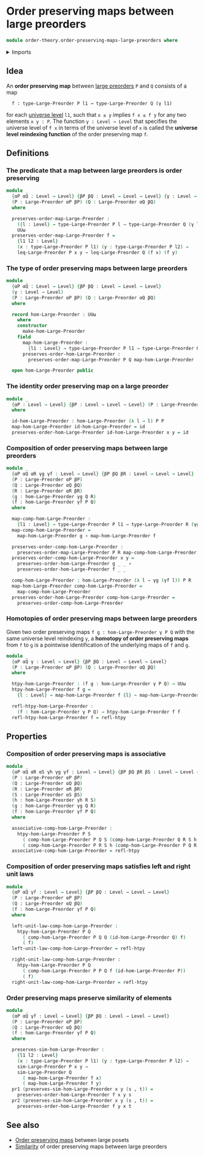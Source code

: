 # Order preserving maps between large preorders

```agda
module order-theory.order-preserving-maps-large-preorders where
```

<details><summary>Imports</summary>

```agda
open import foundation.dependent-pair-types
open import foundation.strictly-involutive-identity-types
open import foundation.universe-levels

open import foundation-core.function-types
open import foundation-core.homotopies

open import order-theory.large-preorders
open import order-theory.similarity-of-elements-large-preorders
```

</details>

## Idea

An **order preserving map** between
[large preorders](order-theory.large-preorders.md) `P` and `Q` consists of a map

```text
  f : type-Large-Preorder P l1 → type-Large-Preorder Q (γ l1)
```

for each [universe level](foundation.universe-levels.md) `l1`, such that `x ≤ y`
implies `f x ≤ f y` for any two elements `x y : P`. The function
`γ : Level → Level` that specifies the universe level of `f x` in terms of the
universe level of `x` is called the **universe level reindexing function** of
the order preserving map `f`.

## Definitions

### The predicate that a map between large preorders is order preserving

```agda
module _
  {αP αQ : Level → Level} {βP βQ : Level → Level → Level} {γ : Level → Level}
  (P : Large-Preorder αP βP) (Q : Large-Preorder αQ βQ)
  where

  preserves-order-map-Large-Preorder :
    ({l : Level} → type-Large-Preorder P l → type-Large-Preorder Q (γ l)) →
    UUω
  preserves-order-map-Large-Preorder f =
    {l1 l2 : Level}
    (x : type-Large-Preorder P l1) (y : type-Large-Preorder P l2) →
    leq-Large-Preorder P x y → leq-Large-Preorder Q (f x) (f y)
```

### The type of order preserving maps between large preorders

```agda
module _
  {αP αQ : Level → Level} {βP βQ : Level → Level → Level}
  (γ : Level → Level)
  (P : Large-Preorder αP βP) (Q : Large-Preorder αQ βQ)
  where

  record hom-Large-Preorder : UUω
    where
    constructor
      make-hom-Large-Preorder
    field
      map-hom-Large-Preorder :
        {l1 : Level} → type-Large-Preorder P l1 → type-Large-Preorder Q (γ l1)
      preserves-order-hom-Large-Preorder :
        preserves-order-map-Large-Preorder P Q map-hom-Large-Preorder

  open hom-Large-Preorder public
```

### The identity order preserving map on a large preorder

```agda
module _
  {αP : Level → Level} {βP : Level → Level → Level} (P : Large-Preorder αP βP)
  where

  id-hom-Large-Preorder : hom-Large-Preorder (λ l → l) P P
  map-hom-Large-Preorder id-hom-Large-Preorder = id
  preserves-order-hom-Large-Preorder id-hom-Large-Preorder x y = id
```

### Composition of order preserving maps between large preorders

```agda
module _
  {αP αQ αR γg γf : Level → Level} {βP βQ βR : Level → Level → Level}
  (P : Large-Preorder αP βP)
  (Q : Large-Preorder αQ βQ)
  (R : Large-Preorder αR βR)
  (g : hom-Large-Preorder γg Q R)
  (f : hom-Large-Preorder γf P Q)
  where

  map-comp-hom-Large-Preorder :
    {l1 : Level} → type-Large-Preorder P l1 → type-Large-Preorder R (γg (γf l1))
  map-comp-hom-Large-Preorder =
    map-hom-Large-Preorder g ∘ map-hom-Large-Preorder f

  preserves-order-comp-hom-Large-Preorder :
    preserves-order-map-Large-Preorder P R map-comp-hom-Large-Preorder
  preserves-order-comp-hom-Large-Preorder x y =
    preserves-order-hom-Large-Preorder g _ _ ∘
    preserves-order-hom-Large-Preorder f _ _

  comp-hom-Large-Preorder : hom-Large-Preorder (λ l → γg (γf l)) P R
  map-hom-Large-Preorder comp-hom-Large-Preorder =
    map-comp-hom-Large-Preorder
  preserves-order-hom-Large-Preorder comp-hom-Large-Preorder =
    preserves-order-comp-hom-Large-Preorder
```

### Homotopies of order preserving maps between large preorders

Given two order preserving maps `f g : hom-Large-Preorder γ P Q` with the same
universe level reindexing `γ`, a **homotopy of order preserving maps** from `f`
to `g` is a pointwise identification of the underlying maps of `f` and `g`.

```agda
module _
  {αP αQ γ : Level → Level} {βP βQ : Level → Level → Level}
  (P : Large-Preorder αP βP) (Q : Large-Preorder αQ βQ)
  where

  htpy-hom-Large-Preorder : (f g : hom-Large-Preorder γ P Q) → UUω
  htpy-hom-Large-Preorder f g =
    {l : Level} → map-hom-Large-Preorder f {l} ~ map-hom-Large-Preorder g {l}

  refl-htpy-hom-Large-Preorder :
    (f : hom-Large-Preorder γ P Q) → htpy-hom-Large-Preorder f f
  refl-htpy-hom-Large-Preorder f = refl-htpy
```

## Properties

### Composition of order preserving maps is associative

```agda
module _
  {αP αQ αR αS γh γg γf : Level → Level} {βP βQ βR βS : Level → Level → Level}
  (P : Large-Preorder αP βP)
  (Q : Large-Preorder αQ βQ)
  (R : Large-Preorder αR βR)
  (S : Large-Preorder αS βS)
  (h : hom-Large-Preorder γh R S)
  (g : hom-Large-Preorder γg Q R)
  (f : hom-Large-Preorder γf P Q)
  where

  associative-comp-hom-Large-Preorder :
    htpy-hom-Large-Preorder P S
      ( comp-hom-Large-Preorder P Q S (comp-hom-Large-Preorder Q R S h g) f)
      ( comp-hom-Large-Preorder P R S h (comp-hom-Large-Preorder P Q R g f))
  associative-comp-hom-Large-Preorder = refl-htpy
```

### Composition of order preserving maps satisfies left and right unit laws

```agda
module _
  {αP αQ γf : Level → Level} {βP βQ : Level → Level → Level}
  (P : Large-Preorder αP βP)
  (Q : Large-Preorder αQ βQ)
  (f : hom-Large-Preorder γf P Q)
  where

  left-unit-law-comp-hom-Large-Preorder :
    htpy-hom-Large-Preorder P Q
      ( comp-hom-Large-Preorder P Q Q (id-hom-Large-Preorder Q) f)
      ( f)
  left-unit-law-comp-hom-Large-Preorder = refl-htpy

  right-unit-law-comp-hom-Large-Preorder :
    htpy-hom-Large-Preorder P Q
      ( comp-hom-Large-Preorder P P Q f (id-hom-Large-Preorder P))
      ( f)
  right-unit-law-comp-hom-Large-Preorder = refl-htpy
```

### Order preserving maps preserve similarity of elements

```agda
module _
  {αP αQ γf : Level → Level} {βP βQ : Level → Level → Level}
  (P : Large-Preorder αP βP)
  (Q : Large-Preorder αQ βQ)
  (f : hom-Large-Preorder γf P Q)
  where

  preserves-sim-hom-Large-Preorder :
    {l1 l2 : Level}
    (x : type-Large-Preorder P l1) (y : type-Large-Preorder P l2) →
    sim-Large-Preorder P x y →
    sim-Large-Preorder Q
      ( map-hom-Large-Preorder f x)
      ( map-hom-Large-Preorder f y)
  pr1 (preserves-sim-hom-Large-Preorder x y (s , t)) =
    preserves-order-hom-Large-Preorder f x y s
  pr2 (preserves-sim-hom-Large-Preorder x y (s , t)) =
    preserves-order-hom-Large-Preorder f y x t
```

## See also

- [Order preserving maps](order-theory.order-preserving-maps-large-posets.md)
  between large posets
- [Similarity](order-theory.similarity-of-order-preserving-maps-large-preorders.md)
  of order preserving maps between large preorders
